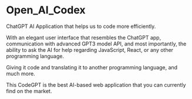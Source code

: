 # Open_AI_Codex

ChatGPT AI Application that helps us to code more efficiently. 

With an elegant user interface that resembles the ChatGPT app, communication with advanced GPT3 model API, and most importantly, the ability to ask the AI for help regarding JavaScript, React, or any other programming language.

Giving it code and translating it to another programming language, and much more.

This CodeGPT is the best AI-based web application that you can currently find on the market. 
